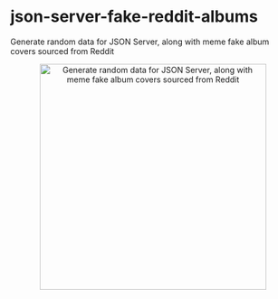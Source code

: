 # json-server-fake-reddit-albums
Generate random data for JSON Server, along with meme fake album covers sourced from Reddit

<p align="center"><img width="400px" alt="Generate random data for JSON Server, along with meme fake album covers sourced from Reddit" src="https://user-images.githubusercontent.com/79823599/229337240-2dc10d14-81ac-444c-99b0-bc1274f12c02.png" width="100%">
</p>
